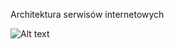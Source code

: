 Architektura serwisów internetowych


![Alt text](https://d13yacurqjgara.cloudfront.net/users/839742/screenshots/2637649/under_maintenance_dribbble_1x.png?raw=true "Optional Title")
